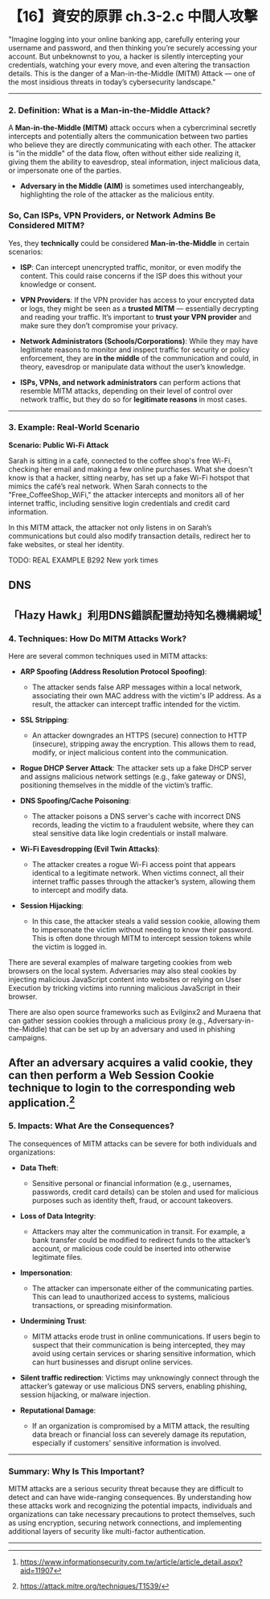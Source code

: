 # 【16】資安的原罪 ch.3-2.c 中間人攻擊

"Imagine logging into your online banking app, carefully entering your username and password, and then thinking you’re securely accessing your account. But unbeknownst to you, a hacker is silently intercepting your credentials, watching your every move, and even altering the transaction details. This is the danger of a Man-in-the-Middle (MITM) Attack — one of the most insidious threats in today’s cybersecurity landscape."

---


### **2. Definition: What is a Man-in-the-Middle Attack?**

A **Man-in-the-Middle (MITM)** attack occurs when a cybercriminal secretly intercepts and potentially alters the communication between two parties who believe they are directly communicating with each other. The attacker is "in the middle" of the data flow, often without either side realizing it, giving them the ability to eavesdrop, steal information, inject malicious data, or impersonate one of the parties.

* **Adversary in the Middle (AIM)** is sometimes used interchangeably, highlighting the role of the attacker as the malicious entity.


### **So, Can ISPs, VPN Providers, or Network Admins Be Considered MITM?**

Yes, they **technically** could be considered **Man-in-the-Middle** in certain scenarios:

* **ISP**: Can intercept unencrypted traffic, monitor, or even modify the content. This could raise concerns if the ISP does this without your knowledge or consent.
* **VPN Providers**: If the VPN provider has access to your encrypted data or logs, they might be seen as a **trusted MITM** — essentially decrypting and reading your traffic. It’s important to **trust your VPN provider** and make sure they don’t compromise your privacy.
* **Network Administrators (Schools/Corporations)**: While they may have legitimate reasons to monitor and inspect traffic for security or policy enforcement, they are **in the middle** of the communication and could, in theory, eavesdrop or manipulate data without the user’s knowledge.

* **ISPs, VPNs, and network administrators** can perform actions that resemble MITM attacks, depending on their level of control over network traffic, but they do so for **legitimate reasons** in most cases.
---


### **3. Example: Real-World Scenario**

**Scenario: Public Wi-Fi Attack**

Sarah is sitting in a café, connected to the coffee shop's free Wi-Fi, checking her email and making a few online purchases. What she doesn't know is that a hacker, sitting nearby, has set up a fake Wi-Fi hotspot that mimics the café’s real network. When Sarah connects to the "Free\_CoffeeShop\_WiFi," the attacker intercepts and monitors all of her internet traffic, including sensitive login credentials and credit card information.

In this MITM attack, the attacker not only listens in on Sarah’s communications but could also modify transaction details, redirect her to fake websites, or steal her identity.

TODO: REAL EXAMPLE
B292 New york times
## DNS
「Hazy Hawk」利用DNS錯誤配置劫持知名機構網域[^1]
---

### **4. Techniques: How Do MITM Attacks Work?**

Here are several common techniques used in MITM attacks:

* **ARP Spoofing (Address Resolution Protocol Spoofing)**:

  * The attacker sends false ARP messages within a local network, associating their own MAC address with the victim's IP address. As a result, the attacker can intercept traffic intended for the victim.

* **SSL Stripping**:

  * An attacker downgrades an HTTPS (secure) connection to HTTP (insecure), stripping away the encryption. This allows them to read, modify, or inject malicious content into the communication.

* **Rogue DHCP Server Attack**: The attacker sets up a fake DHCP server and assigns malicious network settings (e.g., fake gateway or DNS), positioning themselves in the middle of the victim’s traffic.

* **DNS Spoofing/Cache Poisoning**:

  * The attacker poisons a DNS server's cache with incorrect DNS records, leading the victim to a fraudulent website, where they can steal sensitive data like login credentials or install malware.

* **Wi-Fi Eavesdropping (Evil Twin Attacks)**:

  * The attacker creates a rogue Wi-Fi access point that appears identical to a legitimate network. When victims connect, all their internet traffic passes through the attacker’s system, allowing them to intercept and modify data.

* **Session Hijacking**:

  * In this case, the attacker steals a valid session cookie, allowing them to impersonate the victim without needing to know their password. This is often done through MITM to intercept session tokens while the victim is logged in.

There are several examples of malware targeting cookies from web browsers on the local system. Adversaries may also steal cookies by injecting malicious JavaScript content into websites or relying on User Execution by tricking victims into running malicious JavaScript in their browser.

There are also open source frameworks such as Evilginx2 and Muraena that can gather session cookies through a malicious proxy (e.g., Adversary-in-the-Middle) that can be set up by an adversary and used in phishing campaigns.

After an adversary acquires a valid cookie, they can then perform a Web Session Cookie technique to login to the corresponding web application.[^2]
---


### **5. Impacts: What Are the Consequences?**

The consequences of MITM attacks can be severe for both individuals and organizations:

* **Data Theft**:

  * Sensitive personal or financial information (e.g., usernames, passwords, credit card details) can be stolen and used for malicious purposes such as identity theft, fraud, or account takeovers.

* **Loss of Data Integrity**:

  * Attackers may alter the communication in transit. For example, a bank transfer could be modified to redirect funds to the attacker’s account, or malicious code could be inserted into otherwise legitimate files.

* **Impersonation**:

  * The attacker can impersonate either of the communicating parties. This can lead to unauthorized access to systems, malicious transactions, or spreading misinformation.

* **Undermining Trust**:

  * MITM attacks erode trust in online communications. If users begin to suspect that their communication is being intercepted, they may avoid using certain services or sharing sensitive information, which can hurt businesses and disrupt online services.
  
* **Silent traffic redirection**: Victims may unknowingly connect through the attacker’s gateway or use malicious DNS servers, enabling phishing, session hijacking, or malware injection.

* **Reputational Damage**:

  * If an organization is compromised by a MITM attack, the resulting data breach or financial loss can severely damage its reputation, especially if customers' sensitive information is involved.

---


### **Summary: Why Is This Important?**

MITM attacks are a serious security threat because they are difficult to detect and can have wide-ranging consequences. By understanding how these attacks work and recognizing the potential impacts, individuals and organizations can take necessary precautions to protect themselves, such as using encryption, securing network connections, and implementing additional layers of security like multi-factor authentication.


---





[^1]: https://www.informationsecurity.com.tw/article/article_detail.aspx?aid=11907
[^2]: https://attack.mitre.org/techniques/T1539/